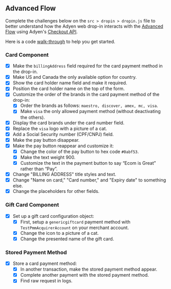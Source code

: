 ## Advanced Flow
Complete the challenges below on the `src > dropin > dropin.js` file to better understand how the Adyen web drop-in interacts with the [Advanced Flow](https://docs.adyen.com/online-payments/build-your-integration/advanced-flow/?platform=Web&integration=Drop-in&version=6.3.0) using Adyen's [Checkout API](https://docs.adyen.com/api-explorer/). 

Here is a code [walk-through](https://www.youtube.com/watch?v=t1fjcD8UceE&t=1s) to help you get started.

### Card Component
- [x] Make the `billingAddress` field required for the card payment method in the drop-in.
- [x] Make US and Canada the only available option for country.
- [x] Show the card holder name field and make it required.
- [x] Position the card holder name on the top of the form.
- [x] Customize the order of the brands in the card payment method of the drop-in:
    - [x] Order the brands as follows: `maestro, discover, amex, mc, visa`.
    - [x] Make `visa` the only allowed payment method (without deactivating the others).
- [x] Display the card brands under the card number field.
- [x] Replace the `visa` logo with a picture of a cat.
- [x] Add a Social Security number (CPF/CNPJ) field.
- [x] Make the pay button disappear.
- [x] Make the pay button reappear and customize it:
    - [x] Change the color of the pay button to hex code `#0abf53`.
    - [x] Make the text weight 900.
    - [x] Customize the text in the payment button to say “Ecom is Great” rather than “Pay”.
- [x] Change "BILLING ADDRESS" title styles and text.
- [x] Change "Name on card," "Card number," and "Expiry date" to something else.
- [x] Change the placeholders for other fields.

### Gift Card Component
- [x] Set up a gift card configuration object:
    - [x] First, setup a `genericgiftcard` payment method with `TestPmmAcquirerAccount` on your merchant account.
    - [x] Change the icon to a picture of a cat.
    - [x] Change the presented name of the gift card.

### Stored Payment Method
- [x] Store a card payment method:
    - [x] In another transaction, make the stored payment method appear.
    - [x] Complete another payment with the stored payment method.
    - [x] Find raw request in logs.
